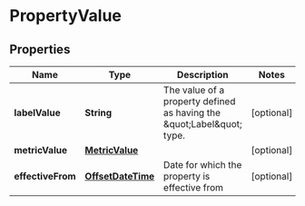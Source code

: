 

# PropertyValue

## Properties

Name | Type | Description | Notes
------------ | ------------- | ------------- | -------------
**labelValue** | **String** | The value of a property defined as having the \&quot;Label\&quot; type. |  [optional]
**metricValue** | [**MetricValue**](MetricValue.md) |  |  [optional]
**effectiveFrom** | [**OffsetDateTime**](OffsetDateTime.md) | Date for which the property is effective from |  [optional]




